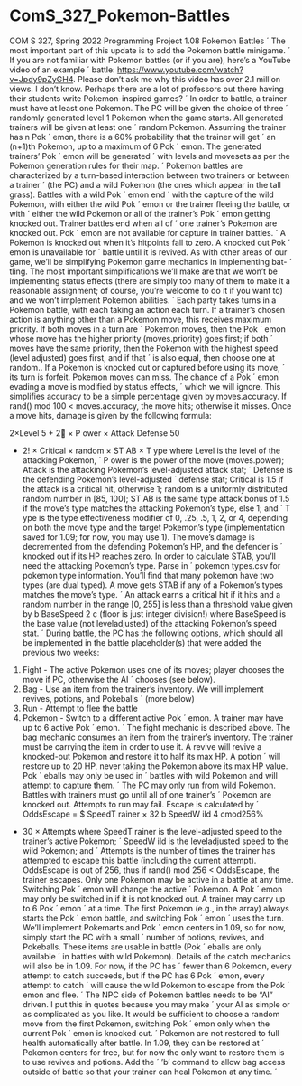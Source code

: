 # ComS_327_Pokemon-Battles

COM S 327, Spring 2022
Programming Project 1.08
Pokemon Battles ´
The most important part of this update is to add the Pokemon battle minigame. ´
If you are not familiar with Pokemon battles (or if you are), here’s a YouTube video of an example ´
battle: https://www.youtube.com/watch?v=Jpdy9pZyGH4. Please don’t ask me why this video has over 2.1
million views. I don’t know. Perhaps there are a lot of professors out there having their students write
Pokemon-inspired games? ´
In order to battle, a trainer must have at least one Pokemon. The PC will be given the choice of three ´
randomly generated level 1 Pokemon when the game starts. All generated trainers will be given at least one ´
random Pokemon. Assuming the trainer has n Pok ´ emon, there is a 60% probability that the trainer will get ´
an (n+1)th Pokemon, up to a maximum of 6 Pok ´ emon. The generated trainers’ Pok ´ emon will be generated ´
with levels and movesets as per the Pokemon generation rules for their map. ´
Pokemon battles are characterized by a turn-based interaction between two trainers or between a trainer ´
(the PC) and a wild Pokemon (the ones which appear in the tall grass). Battles with a wild Pok ´ emon end ´
with the capture of the wild Pokemon, with either the wild Pok ´ emon or the trainer fleeing the battle, or with ´
either the wild Pokemon or all of the trainer’s Pok ´ emon getting knocked out. Trainer battles end when all of ´
one trainer’s Pokemon are knocked out. Pok ´ emon are not available for capture in trainer battles. ´
A Pokemon is knocked out when it’s hitpoints fall to zero. A knocked out Pok ´ emon is unavailable for ´
battle until it is revived.
As with other areas of our game, we’ll be simplifying Pokemon game mechanics in implementing bat- ´
tling. The most important simplifications we’ll make are that we won’t be implementing status effects (there
are simply too many of them to make it a reasonable assignment; of course, you’re welcome to do it if you
want to) and we won’t implement Pokemon abilities. ´
Each party takes turns in a Pokemon battle, with each taking an action each turn. If a trainer’s chosen ´
action is anything other than a Pokemon move, this receives maximum priority. If both moves in a turn are ´
Pokemon moves, then the Pok ´ emon whose move has the higher priority (moves.priority) goes first; if both ´
moves have the same priority, then the Pokemon with the highest speed (level adjusted) goes first, and if that ´
is also equal, then choose one at random.. If a Pokemon is knocked out or captured before using its move, ´
its turn is forfeit.
Pokemon moves can miss. The chance of a Pok ´ emon evading a move is modified by status effects, ´
which we will ignore. This simplifies accuracy to be a simple percentage given by moves.accuracy. If rand()
mod 100 < moves.accuracy, the move hits; otherwise it misses.
Once a move hits, damage is given by the following formula:

2×Level
5 + 2
× P ower ×
Attack
Defense
50
+ 2!
× Critical × random × ST AB × T ype
where Level is the level of the attacking Pokemon, ´ P ower is the power of the move (moves.power); Attack
is the attacking Pokemon’s level-adjusted attack stat; ´ Defense is the defending Pokemon’s level-adjusted ´
defense stat; Critical is 1.5 if the attack is a critical hit, otherwise 1; random is a uniformly distributed
random number in [85, 100]; ST AB is the same type attack bonus of 1.5 if the move’s type matches the
attacking Pokemon’s type, else 1; and ´ T ype is the type effectiveness modifier of 0, .25, .5, 1, 2, or 4,
depending on both the move type and the target Pokemon’s type (implementation saved for 1.09; for now,  
you may use 1). The move’s damage is decremented from the defending Pokemon’s HP, and the defender is ´
knocked out if its HP reaches zero.
In order to calculate STAB, you’ll need the attacking Pokemon’s type. Parse in ´ pokemon types.csv
for pokemon type information. You’ll find that many pokemon have two types (are dual typed). A move
gets STAB if any of a Pokemon’s types matches the move’s type. ´
An attack earns a critical hit if it hits and a random number in the range [0, 255] is less than a threshold
value given by b
BaseSpeed
2
c (floor is just integer division!) where BaseSpeed is the base value (not leveladjusted) of the attacking Pokemon’s speed stat. ´
During battle, the PC has the following options, which should all be implemented in the battle placeholder(s) that were added the previous two weeks:
1. Fight - The active Pokemon uses one of its moves; player chooses the move if PC, otherwise the AI ´
chooses (see below).
2. Bag - Use an item from the trainer’s inventory. We will implement revives, potions, and Pokeballs ´
(more below)
3. Run - Attempt to flee the battle
4. Pokemon - Switch to a different active Pok ´ emon. A trainer may have up to 6 active Pok ´ emon. ´
The fight mechanic is described above.
The bag mechanic consumes an item from the trainer’s inventory. The trainer must be carrying the item
in order to use it. A revive will revive a knocked-out Pokemon and restore it to half its max HP. A potion ´
will restore up to 20 HP, never taking the Pokemon above its max HP value. Pok ´ eballs may only be used in ´
battles with wild Pokemon and will attempt to capture them. ´
The PC may only run from wild Pokemon. Battles with trainers must go until all of one trainer’s ´
Pokemon are knocked out. Attempts to run may fail. Escape is calculated by ´
OddsEscape =
$
SpeedT rainer × 32
b
SpeedW ild
4
cmod256%
+ 30 × Attempts
where SpeedT rainer is the level-adjusted speed to the trainer’s active Pokemon; ´ SpeedW ild is the leveladjusted speed to the wild Pokemon; and ´ Attempts is the number of times the trainer has attempted to
escape this battle (including the current attempt). OddsEscape is out of 256, thus if rand() mod 256 <
OddsEscape, the trainer escapes.
Only one Pokemon may be active in a battle at any time. Switching Pok ´ emon will change the active ´
Pokemon. A Pok ´ emon may only be switched in if it is not knocked out. A trainer may carry up to 6 Pok ´ emon ´
at a time. The first Pokemon (e.g., in the array) always starts the Pok ´ emon battle, and switching Pok ´ emon ´
uses the turn.
We’ll implement Pokemarts and Pok ´ emon centers in 1.09, so for now, simply start the PC with a small ´
number of potions, revives, and Pokeballs. These items are usable in battle (Pok ´ eballs are only available ´
in battles with wild Pokemon). Details of the catch mechanics will also be in 1.09. For now, if the PC has ´
fewer than 6 Pokemon, every attempt to catch succeeds, but if the PC has 6 Pok ´ emon, every attempt to catch ´
will cause the wild Pokemon to escape from the Pok ´ emon and flee. ´
The NPC side of Pokemon battles needs to be “AI” driven. I put this in quotes because you may make ´
your AI as simple or as complicated as you like. It would be sufficient to choose a random move from the
first Pokemon, switching Pok ´ emon only when the current Pok ´ emon is knocked out. ´
Pokemon are not restored to full health automatically after battle. In 1.09, they can be restored at ´
Pokemon centers for free, but for now the only want to restore them is to use revives and potions. Add the ´
’b’ command to allow bag access outside of battle so that your trainer can heal Pokemon at any time. ´
